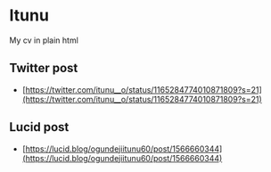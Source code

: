 # Itunu
My cv in plain html


## Twitter post
- [https://twitter.com/itunu__o/status/1165284774010871809?s=21](https://twitter.com/itunu__o/status/1165284774010871809?s=21)

## Lucid post
- [https://lucid.blog/ogundejiitunu60/post/1566660344](https://lucid.blog/ogundejiitunu60/post/1566660344)
